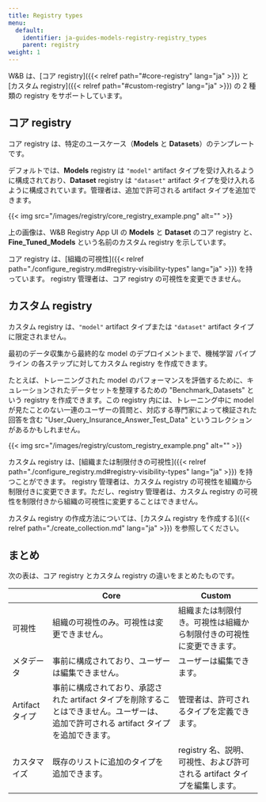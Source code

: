 ```yaml
---
title: Registry types
menu:
  default:
    identifier: ja-guides-models-registry-registry_types
    parent: registry
weight: 1
---
```


W&B は、[コア registry]({{< relref path="#core-registry" lang="ja" >}}) と [カスタム registry]({{< relref path="#custom-registry" lang="ja" >}}) の 2 種類の registry をサポートしています。

## コア registry
コア registry は、特定のユースケース（**Models** と **Datasets**）のテンプレートです。

デフォルトでは、**Models** registry は `"model"` artifact タイプを受け入れるように構成されており、**Dataset** registry は `"dataset"` artifact タイプを受け入れるように構成されています。管理者は、追加で許可される artifact タイプを追加できます。

{{< img src="/images/registry/core_registry_example.png" alt="" >}}

上の画像は、W&B Registry App UI の **Models** と **Dataset** のコア registry と、**Fine_Tuned_Models** という名前のカスタム registry を示しています。

コア registry は、[組織の可視性]({{< relref path="./configure_registry.md#registry-visibility-types" lang="ja" >}}) を持っています。 registry 管理者は、コア registry の可視性を変更できません。

## カスタム registry
カスタム registry は、`"model"` artifact タイプまたは `"dataset"` artifact タイプに限定されません。

最初のデータ収集から最終的な model のデプロイメントまで、機械学習 パイプライン の各ステップに対してカスタム registry を作成できます。

たとえば、トレーニングされた model のパフォーマンスを評価するために、キュレーションされたデータセットを整理するための "Benchmark_Datasets" という registry を作成できます。この registry 内には、トレーニング中に model が見たことのない一連のユーザーの質問と、対応する専門家によって検証された回答を含む "User_Query_Insurance_Answer_Test_Data" というコレクションがあるかもしれません。

{{< img src="/images/registry/custom_registry_example.png" alt="" >}}

カスタム registry は、[組織または制限付きの可視性]({{< relref path="./configure_registry.md#registry-visibility-types" lang="ja" >}}) を持つことができます。 registry 管理者は、カスタム registry の可視性を組織から制限付きに変更できます。ただし、registry 管理者は、カスタム registry の可視性を制限付きから組織の可視性に変更することはできません。

カスタム registry の作成方法については、[カスタム registry を作成する]({{< relref path="./create_collection.md" lang="ja" >}}) を参照してください。

## まとめ
次の表は、コア registry とカスタム registry の違いをまとめたものです。

|                | Core  | Custom|
| -------------- | ----- | ----- |
| 可視性     | 組織の可視性のみ。可視性は変更できません。 | 組織または制限付き。可視性は組織から制限付きの可視性に変更できます。|
| メタデータ       | 事前に構成されており、ユーザーは編集できません。 | ユーザーは編集できます。  |
| Artifact タイプ | 事前に構成されており、承認された artifact タイプを削除することはできません。ユーザーは、追加で許可される artifact タイプを追加できます。 | 管理者は、許可されるタイプを定義できます。 |
| カスタマイズ    | 既存のリストに追加のタイプを追加できます。|  registry 名、説明、可視性、および許可される artifact タイプを編集します。|
